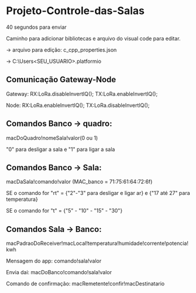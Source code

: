 # Projeto-Controle-das-Salas

40 segundos para enviar

Caminho para adicionar bibliotecas e arquivo do visual code para editar.

-> arquivo para edição: c_cpp_properties.json


-> C:\Users\<SEU_USUARIO>\.platformio

## <b>Comunicação Gateway-Node</b>

Gateway: 
RX:LoRa.disableInvertIQ();
TX:LoRa.enableInvertIQ(); 

Node:
RX:LoRa.enableInvertIQ(); 
TX:LoRa.disableInvertIQ(); 

## <b>Comandos Banco -> quadro:</b>

macDoQuadro!nomeSala!valor(0 ou 1)

"0" para desligar a sala e "1" para ligar a sala

## <b>Comandos Banco -> Sala:</b>

macDaSala!comando!valor   (MAC_banco = 71:75:61:64:72:6f)

SE o comando for "rt" = {"2"-"3" para desligar e ligar ar} e {"17 até 27" para temperatura}

SE o comando for "t" = {"5" - "10" - "15" - "30"} 

## <b>Comandos Sala -> Banco:</b>

macPadraoDoReceiver!macLocal!temperatura!humidade!corrente!potencia!kwh

Mensagem do app: comando!sala!valor

Envia dai: macDoBanco!comando!sala!valor

Comando de confirmação: macRemetente!confir!macDestinatario

